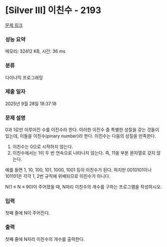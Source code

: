 # [Silver III] 이친수 - 2193 

[문제 링크](https://www.acmicpc.net/problem/2193) 

### 성능 요약

메모리: 32412 KB, 시간: 36 ms

### 분류

다이나믹 프로그래밍

### 제출 일자

2025년 9월 28일 18:37:18

### 문제 설명

<p>0과 1로만 이루어진 수를 이진수라 한다. 이러한 이진수 중 특별한 성질을 갖는 것들이 있는데, 이들을 이친수(pinary number)라 한다. 이친수는 다음의 성질을 만족한다.</p>

<ol>
	<li>이친수는 0으로 시작하지 않는다.</li>
	<li>이친수에서는 1이 두 번 연속으로 나타나지 않는다. 즉, 11을 부분 문자열로 갖지 않는다.</li>
</ol>

<p>예를 들면 1, 10, 100, 101, 1000, 1001 등이 이친수가 된다. 하지만 0010101이나 101101은 각각 1, 2번 규칙에 위배되므로 이친수가 아니다.</p>

<p>N(1 ≤ N ≤ 90)이 주어졌을 때, N자리 이친수의 개수를 구하는 프로그램을 작성하시오.</p>

### 입력 

 <p>첫째 줄에 N이 주어진다.</p>

### 출력 

 <p>첫째 줄에 N자리 이친수의 개수를 출력한다.</p>

